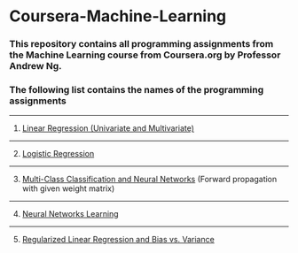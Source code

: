 # Coursera-Machine-Learning

### This repository contains all programming assignments from the Machine Learning course from Coursera.org by Professor Andrew Ng. 

### The following list contains the names of the programming assignments

---
1. [Linear Regression (Univariate and Multivariate)](https://github.coecis.cornell.edu/ys766/Coursera-Machine-Learning/tree/master/Assignment1)
---
2. [Logistic Regression](https://github.coecis.cornell.edu/ys766/Coursera-Machine-Learning/tree/master/Assignment2)
---
3. [Multi-Class Classification and Neural Networks](https://github.coecis.cornell.edu/ys766/Coursera-Machine-Learning/tree/master/Assignment3) (Forward propagation with given weight matrix)
---
4. [Neural Networks Learning](https://github.com/ys766/Coursera-Machine-Learning/tree/master/Assignment4)
---
5. [Regularized Linear Regression and Bias vs. Variance](https://github.com/ys766/Coursera-Machine-Learning/tree/master/Assignment5)